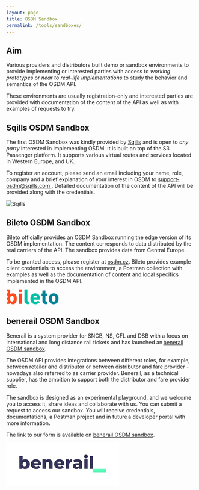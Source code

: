 ```yaml
---
layout: page
title: OSDM Sandbox
permalink: /tools/sandboxes/
---
```


## Aim

Various providers and distributors built demo or sandbox environments to provide
implementing or interested parties with access to _working prototypes_ or _near
to real-life implementations_ to study the behavior and semantics of the OSDM
API.

These environments are usually registration-only and interested parties are
provided with documentation of the content of the API as well as with examples
of requests to try.

## Sqills OSDM Sandbox

The first OSDM Sandbox was kindly provided by [Sqills](https://www.sqills.com)
and is open to _any party_ interested in implementing OSDM. It is built on top
of the S3 Passenger platform. It supports various virtual routes and services
located in Western Europe, and UK.

To register an account, please send an email including your name, role, company
and a brief explanation of your interest in OSDM to
[support-osdm@sqills.com ](mailto:support-osdm@sqills.com). Detailed
documentation of the content of the API will be provided along with the
credentials.

![Sqills](../images/logo/Sqills-logo.png)

## Bileto OSDM Sandbox

Bileto officially provides an OSDM Sandbox running the edge version of its OSDM
implementation. The content corresponds to data distributed by the real carriers
of the API. The sandbox provides data from Central Europe.

To be granted access, please register at [osdm.cz](https://osdm.cz). Bileto
provides example client credentials to access the environment, a Postman
collection with examples as well as the documentation of content and local
specifics implemented in the OSDM API.

![Bileto](../images/logo/bileto-logo.png)

## benerail OSDM Sandbox

Benerail is a system provider for SNCB, NS, CFL and DSB with a focus on
international and long distance rail tickets and has launched
an [benerail OSDM sandbox](https://benerail.com/sandbox_osdm_api/).

The OSDM API provides integrations between different roles, for example, between
retailer and distributor or between distributor and fare provider - nowadays also
referred to as carrier provider. Benerail, as a technical supplier, has the
ambition to support both the distributor and fare provider role.

The sandbox is designed as an experimental playground, and we welcome you to
access it, share ideas and collaborate with us. You can submit a request to
access our sandbox. You will receive credentials, documentations, a Postman
project and in future a developer portal with more information.

The link to our form is available on
[benerail OSDM sandbox](https://benerail.com/sandbox_osdm_api/).

![benerail](../images/logo/benerail-logo.jpg)
